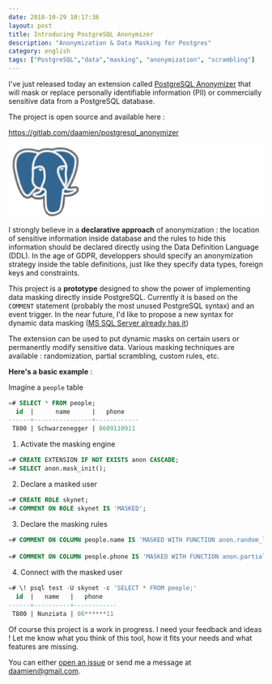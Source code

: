 ```yaml
---
date: 2018-10-29 10:17:36
layout: post
title: Introducing PostgreSQL Anonymizer
description: "Anonymization & Data Masking for Postgres"
category: english
tags: ["PostgreSQL","data","masking", "anonymization", "scrambling"]
---
```


I've just released today an extension called [PostgreSQL Anonymizer] that will
mask or replace personally identifiable information (PII) or commercially
sensitive data from a PostgreSQL database.

The project is open source and available here :

<https://gitlab.com/daamien/postgresql_anonymizer>

[PostgreSQL Anonymizer]: https://gitlab.com/daamien/postgresql_anonymizer

<!--MORE-->

![PostgreSQL Anonymizer](https://github.com/daamien/blog/blob/gh-pages/assets/img/postgresql_anonymizer.banner.gif)

I strongly believe in  a **declarative approach** of anonymization : the location
of sensitive information inside database and the rules to hide this information
should be declared directly using the Data Definition Language (DDL).
In the age of GDPR, developpers should specify an anonymization strategy
inside the table definitions, just like they specify data types, foreign
keys and constraints.

This project is a **prototype** designed to show the power of implementing
data masking directly inside PostgreSQL. Currently it is based on the `COMMENT`
statement (probably the most unused PostgreSQL syntax) and an event trigger.
In the near future, I'd like to propose a new syntax for dynamic data masking
([MS SQL Server already has it])

[MS SQL Server already has it]: https://docs.microsoft.com/sql/relational-databases/security/dynamic-data-masking?view=sql-server-2017

The extension can be used to put dynamic masks on certain users or permanently
modify sensitive data. Various masking techniques are available : randomization,
partial scrambling, custom rules, etc.

__Here's a basic example__ :

Imagine a `people` table

```sql
=# SELECT * FROM people;
  id  |      name      |   phone
------+----------------+------------
 T800 | Schwarzenegger | 0609110911
```

1. Activate the masking engine

```sql
=# CREATE EXTENSION IF NOT EXISTS anon CASCADE;
=# SELECT anon.mask_init();
```

2. Declare a masked user

```sql
=# CREATE ROLE skynet;
=# COMMENT ON ROLE skynet IS 'MASKED';
```

3. Declare the masking rules

```sql
=# COMMENT ON COLUMN people.name IS 'MASKED WITH FUNCTION anon.random_last_name()';

=# COMMENT ON COLUMN people.phone IS 'MASKED WITH FUNCTION anon.partial(phone,2,$$******$$,2)';
```

4. Connect with the masked user

```sql
=# \! psql test -U skynet -c 'SELECT * FROM people;'
  id  |   name   |   phone
------+----------+------------
 T800 | Nunziata | 06******11
```


Of course this project is a work in progress. I need your feedback and
ideas ! Let me know what you think of this tool, how it fits your needs and
what features are missing.

You can either [open an issue] or send me a message at <daamien@gmail.com>.

[open an issue]: https://gitlab.com/daamien/postgresql_anonymizer/issues
